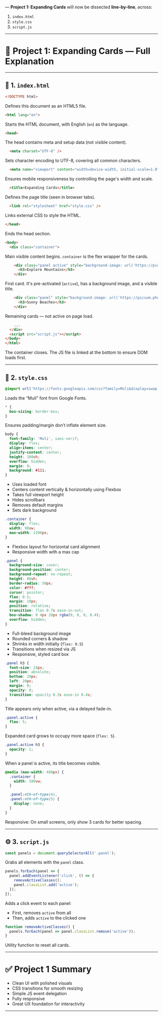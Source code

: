 — **Project 1: Expanding Cards** will now be dissected **line-by-line**, across:

1. `index.html`
2. `style.css`
3. `script.js`

---

# 🧠 Project 1: Expanding Cards — Full Explanation

---

## 📄 1. `index.html`

```html
<!DOCTYPE html>
```

Defines this document as an HTML5 file.

```html
<html lang="en">
```

Starts the HTML document, with English (`en`) as the language.

```html
<head>
```

The head contains meta and setup data (not visible content).

```html
  <meta charset="UTF-8" />
```

Sets character encoding to UTF-8, covering all common characters.

```html
  <meta name="viewport" content="width=device-width, initial-scale=1.0" />
```

Ensures mobile responsiveness by controlling the page's width and scale.

```html
  <title>Expanding Cards</title>
```

Defines the page title (seen in browser tabs).

```html
  <link rel="stylesheet" href="style.css" />
```

Links external CSS to style the HTML.

```html
</head>
```

Ends the head section.

```html
<body>
  <div class="container">
```

Main visible content begins. `container` is the flex wrapper for the cards.

```html
    <div class="panel active" style="background-image: url('https://picsum.photos/id/1011/1000/600')">
      <h3>Explore Mountains</h3>
    </div>
```

First card. It's pre-activated (`active`), has a background image, and a visible title.

```html
    <div class="panel" style="background-image: url('https://picsum.photos/id/1015/1000/600')">
      <h3>Sunny Beaches</h3>
    </div>
```

Remaining cards — not active on page load.

```html
    ...
  </div>
  <script src="script.js"></script>
</body>
</html>
```

The container closes. The JS file is linked at the bottom to ensure DOM loads first.

---

## 🎨 2. `style.css`

```css
@import url('https://fonts.googleapis.com/css?family=Muli&display=swap');
```

Loads the “Muli” font from Google Fonts.

```css
* {
  box-sizing: border-box;
}
```

Ensures padding/margin don’t inflate element size.

```css
body {
  font-family: 'Muli', sans-serif;
  display: flex;
  align-items: center;
  justify-content: center;
  height: 100vh;
  overflow: hidden;
  margin: 0;
  background: #111;
}
```

* Uses loaded font
* Centers content vertically & horizontally using Flexbox
* Takes full viewport height
* Hides scrollbars
* Removes default margins
* Sets dark background

```css
.container {
  display: flex;
  width: 90vw;
  max-width: 1200px;
}
```

* Flexbox layout for horizontal card alignment
* Responsive width with a max cap

```css
.panel {
  background-size: cover;
  background-position: center;
  background-repeat: no-repeat;
  height: 80vh;
  border-radius: 50px;
  color: #fff;
  cursor: pointer;
  flex: 0.5;
  margin: 10px;
  position: relative;
  transition: flex 0.7s ease-in-out;
  box-shadow: 0 4px 20px rgba(0, 0, 0, 0.4);
  overflow: hidden;
}
```

* Full-bleed background image
* Rounded corners & shadow
* Shrinks in width initially (`flex: 0.5`)
* Transitions when resized via JS
* Responsive, styled card box

```css
.panel h3 {
  font-size: 24px;
  position: absolute;
  bottom: 20px;
  left: 20px;
  margin: 0;
  opacity: 0;
  transition: opacity 0.3s ease-in 0.4s;
}
```

Title appears only when active, via a delayed fade-in.

```css
.panel.active {
  flex: 5;
}
```

Expanded card grows to occupy more space (`flex: 5`).

```css
.panel.active h3 {
  opacity: 1;
}
```

When a panel is active, its title becomes visible.

```css
@media (max-width: 480px) {
  .container {
    width: 100vw;
  }

  .panel:nth-of-type(4),
  .panel:nth-of-type(5) {
    display: none;
  }
}
```

Responsive: On small screens, only show 3 cards for better spacing.

---

## ⚙️ 3. `script.js`

```javascript
const panels = document.querySelectorAll('.panel');
```

Grabs all elements with the `panel` class.

```javascript
panels.forEach(panel => {
  panel.addEventListener('click', () => {
    removeActiveClasses();
    panel.classList.add('active');
  });
});
```

Adds a click event to each panel:

* First, removes `active` from all
* Then, adds `active` to the clicked one

```javascript
function removeActiveClasses() {
  panels.forEach(panel => panel.classList.remove('active'));
}
```

Utility function to reset all cards.

---

# ✅ Project 1 Summary

* Clean UI with polished visuals
* CSS transitions for smooth resizing
* Simple JS event delegation
* Fully responsive
* Great UX foundation for interactivity

---
